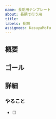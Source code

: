 ```yaml
---
name: 長期用テンプレート
about: 長期で行う用
title: 
labels: 長期
assignees: KasuyaMofu
---
```


## 概要



## ゴール



## 詳細



### やること

- [ ] 
